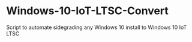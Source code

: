 # Windows-10-IoT-LTSC-Convert
Script to automate sidegrading any Windows 10 install to Windows 10 IoT LTSC
